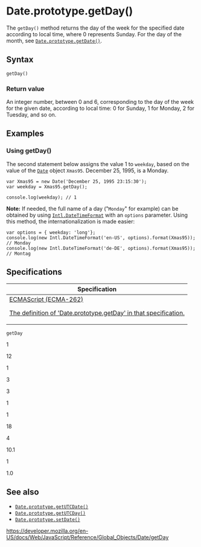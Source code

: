 # Date.prototype.getDay()

The `getDay()` method returns the day of the week for the specified date according to local time, where 0 represents Sunday. For the day of the month, see [`Date.prototype.getDate()`](getdate).

## Syntax

    getDay()

### Return value

An integer number, between 0 and 6, corresponding to the day of the week for the given date, according to local time: 0 for Sunday, 1 for Monday, 2 for Tuesday, and so on.

## Examples

### Using getDay()

The second statement below assigns the value 1 to `weekday`, based on the value of the [`Date`](../date) object `Xmas95`. December 25, 1995, is a Monday.

    var Xmas95 = new Date('December 25, 1995 23:15:30');
    var weekday = Xmas95.getDay();

    console.log(weekday); // 1

**Note:** If needed, the full name of a day ("`Monday`" for example) can be obtained by using [`Intl.DateTimeFormat`](../intl/datetimeformat) with an `options` parameter. Using this method, the internationalization is made easier:

    var options = { weekday: 'long'};
    console.log(new Intl.DateTimeFormat('en-US', options).format(Xmas95));
    // Monday
    console.log(new Intl.DateTimeFormat('de-DE', options).format(Xmas95));
    // Montag

## Specifications

<table><thead><tr class="header"><th>Specification</th></tr></thead><tbody><tr class="odd"><td><a href="https://tc39.es/ecma262/#sec-date.prototype.getday">ECMAScript (ECMA-262) 
<br/>

<span class="small">The definition of 'Date.prototype.getDay' in that specification.</span></a></td></tr></tbody></table>

`getDay`

1

12

1

3

3

1

1

18

4

10.1

1

1.0

## See also

-   [`Date.prototype.getUTCDate()`](getutcdate)
-   [`Date.prototype.getUTCDay()`](getutcday)
-   [`Date.prototype.setDate()`](setdate)

<a href="https://developer.mozilla.org/en-US/docs/Web/JavaScript/Reference/Global_Objects/Date/getDay" class="_attribution-link">https://developer.mozilla.org/en-US/docs/Web/JavaScript/Reference/Global_Objects/Date/getDay</a>

